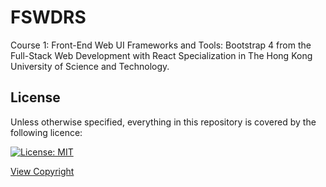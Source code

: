 # FSWDRS
Course 1: Front-End Web UI Frameworks and Tools: Bootstrap 4 from the Full-Stack Web Development with React Specialization in The Hong Kong University of Science and Technology.

## License

Unless otherwise specified, everything in this repository is covered by the following licence:

[![License: MIT](https://img.shields.io/badge/License-MIT-yellow.svg)](https://opensource.org/licenses/MIT)

[View Copyright](LICENSE)
